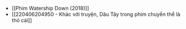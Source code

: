 - [[Phim Watership Down (2018)]]
- [[220406204950 - Khác với truyện, Dâu Tây trong phim chuyển thể là thỏ cái]]
